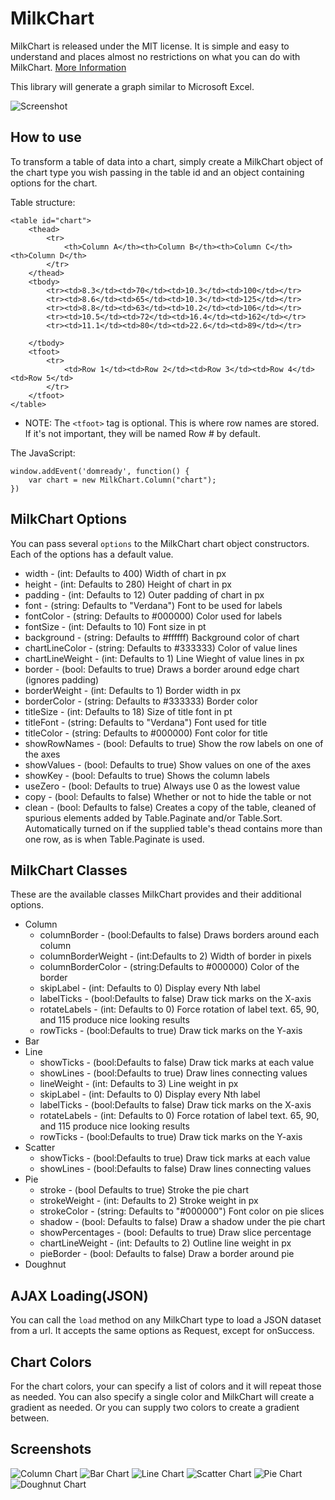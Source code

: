 MilkChart
=========

MilkChart is released under the MIT license. It is simple and easy to understand and places almost no restrictions on what you can do with MilkChart.
[More Information](http://en.wikipedia.org/wiki/MIT_License)

This library will generate a graph similar to Microsoft Excel.

![Screenshot](http://www.brettdixon.com/static/i/column.jpg)

How to use
----------

To transform a table of data into a chart, simply create a MilkChart object of the chart type you wish passing in the table id and an object containing options for the chart.

Table structure:

	<table id="chart">
	    <thead>
	        <tr>
	            <th>Column A</th><th>Column B</th><th>Column C</th><th>Column D</th> 
	        </tr>
	    </thead>
	    <tbody>
	        <tr><td>8.3</td><td>70</td><td>10.3</td><td>100</td></tr>
	        <tr><td>8.6</td><td>65</td><td>10.3</td><td>125</td></tr>
	        <tr><td>8.8</td><td>63</td><td>10.2</td><td>106</td></tr>
	        <tr><td>10.5</td><td>72</td><td>16.4</td><td>162</td></tr>
	        <tr><td>11.1</td><td>80</td><td>22.6</td><td>89</td></tr>
	    
	    </tbody>
	    <tfoot>
	        <tr>
	            <td>Row 1</td><td>Row 2</td><td>Row 3</td><td>Row 4</td><td>Row 5</td>
	        </tr>
	    </tfoot>
	</table>
	
* NOTE: The ``<tfoot>`` tag is optional.  This is where row names are stored.  If it's not important, they will be named Row # by default.

The JavaScript:

	window.addEvent('domready', function() {
	    var chart = new MilkChart.Column("chart");
	})

MilkChart Options
-----------------
You can pass several ``options`` to the MilkChart chart object constructors. Each of the options has a default value.

 * width - (int: Defaults to 400) Width of chart in px
 * height - (int: Defaults to 280) Height of chart in px
 * padding - (int: Defaults to 12) Outer padding of chart in px
 * font - (string: Defaults to "Verdana") Font to be used for labels
 * fontColor - (string: Defaults to #000000) Color used for labels
 * fontSize - (int: Defaults to 10) Font size in pt
 * background - (string: Defaults to #ffffff) Background color of chart
 * chartLineColor - (string: Defaults to #333333) Color of value lines
 * chartLineWeight - (int: Defaults to 1) Line Wieght of value lines in px
 * border - (bool: Defaults to true) Draws a border around edge chart (ignores padding)
 * borderWeight - (int: Defaults to 1) Border width in px
 * borderColor - (string: Defaults to #333333) Border color
 * titleSize - (int: Defaults to 18) Size of title font in pt
 * titleFont - (string: Defaults to "Verdana") Font used for title
 * titleColor - (string: Defaults to #000000) Font color for title
 * showRowNames - (bool: Defaults to true) Show the row labels on one of the axes
 * showValues - (bool: Defaults to true) Show values on one of the axes
 * showKey - (bool: Defaults to true) Shows the column labels
 * useZero - (bool: Defaults to true) Always use 0 as the lowest value
 * copy - (bool: Defaults to false) Whether or not to hide the table or not
 * clean - (bool: Defaults to false) Creates a copy of the table, cleaned of spurious elements added by Table.Paginate and/or Table.Sort. Automatically turned on if the supplied table's thead contains more than one row, as is when Table.Paginate is used.
 
MilkChart Classes
-----------------
These are the available classes MilkChart provides and their additional options.

* Column
  - columnBorder - (bool:Defaults to false) Draws borders around each column
  - columnBorderWeight - (int:Defaults to 2) Width of border in pixels
  - columnBorderColor - (string:Defaults to #000000) Color of the border
  - skipLabel  - (int: Defaults to 0) Display every Nth label
  - labelTicks - (bool:Defaults to false) Draw tick marks on the X-axis
  - rotateLabels - (int: Defaults to 0) Force rotation of label text. 65, 90, and 115 produce nice looking results
  - rowTicks - (bool:Defaults to true) Draw tick marks on the Y-axis
* Bar
* Line
  - showTicks - (bool:Defaults to false) Draw tick marks at each value
  - showLines - (bool:Defaults to true) Draw lines connecting values
  - lineWeight - (int: Defaults to 3) Line weight in px
  - skipLabel  - (int: Defaults to 0) Display every Nth label
  - labelTicks - (bool:Defaults to false) Draw tick marks on the X-axis
  - rotateLabels - (int: Defaults to 0) Force rotation of label text. 65, 90, and 115 produce nice looking results
  - rowTicks - (bool:Defaults to true) Draw tick marks on the Y-axis
* Scatter
  - showTicks - (bool:Defaults to true) Draw tick marks at each value
  - showLines - (bool:Defaults to false) Draw lines connecting values
* Pie
  - stroke - (bool Defaults to true) Stroke the pie chart
  - strokeWeight - (int: Defaults to 2) Stroke weight in px
  - strokeColor - (string: Defaults to "#000000") Font color on pie slices
  - shadow - (bool: Defaults to false) Draw a shadow under the pie chart
  - showPercentages - (bool: Defaults to true) Draw slice percentage
  - chartLineWeight - (int: Defaults to 2) Outline line weight in px
  - pieBorder - (bool: Defaults to false) Draw a border around pie
* Doughnut

AJAX Loading(JSON)
------------------
You can call the `load` method on any MilkChart type to load a JSON dataset from a url.  It accepts the same options as Request, except for onSuccess.
  
Chart Colors
------------
For the chart colors, your can specify a list of colors and it will repeat those as needed.  You can also specify a single color and MilkChart will create a gradient as needed.  Or you can supply two colors to create a gradient between.

Screenshots
-----------

![Column Chart](http://www.brettdixon.com/static/i/column.jpg)
![Bar Chart](http://www.brettdixon.com/static/i/bar.jpg)
![Line Chart](http://www.brettdixon.com/static/i/line.jpg)
![Scatter Chart](http://www.brettdixon.com/static/i/scatter.jpg)
![Pie Chart](http://www.brettdixon.com/static/i/pie.jpg)
![Doughnut Chart](http://www.brettdixon.com/static/i/doughnut.jpg)
